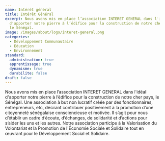 ```yaml
---
name: Intérêt général
title: Intérêt Général
excerpt: Nous avons mis en place l’association INTERET GENERAL dans l'idéal
  d'apporter notre pierre à l’édifice pour la construction de notre cher pays,
  le Sénégal.
image: /images/about/logo/interet-general.png
categories:
  - Développement Communautaire
  - Education
  - Environnement
standard:
  administration: true
  apprentissage: true
  dynamisme: true
  durabilite: false
draft: false
---
```


Nous avons mis en place l’association INTERET GENERAL dans l'idéal d'apporter notre pierre à l’édifice pour la construction de notre cher pays, le Sénégal. Une association à but non lucratif créée par des fonctionnaires, entrepreneurs, etc, désirant contribuer positivement à la promotion d’une citoyenneté sénégalaise consciencieuse et motivée.
Il s’agit pour nous d’établir un cadre d’écoute, d’échanges, de solidarité et d’actions pour s’aider les uns et les autres.
Notre association participe à la Valorisation du Volontariat et la Promotion de l'Économie Sociale et Solidaire tout en œuvrant pour le Développement Social et Solidaire.